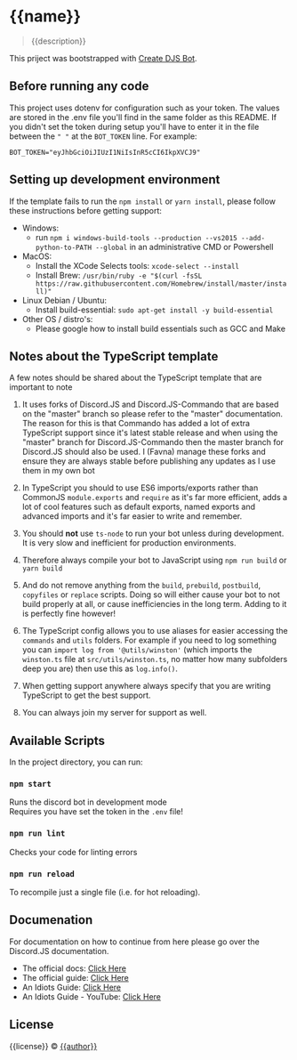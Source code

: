 # {{name}}

> {{description}}

This priject was bootstrapped with [Create DJS Bot](https://favware.tech/createdjsbot).

## Before running any code

This project uses dotenv for configuration such as your token. The values are stored in the .env file you'll find in the same folder as this README. If you didn't set the token during setup you'll have to enter it in the file between the `" "` at the `BOT_TOKEN` line. For example:

```dotenv
BOT_TOKEN="eyJhbGciOiJIUzI1NiIsInR5cCI6IkpXVCJ9"
```

## Setting up development environment

If the template fails to run the `npm install` or `yarn install`, please follow these instructions before getting support:

   - Windows:
     - run `npm i windows-build-tools --production --vs2015 --add-python-to-PATH --global` in an administrative CMD or Powershell
   - MacOS:
     - Install the XCode Selects tools: `xcode-select --install`
     - Install Brew: `/usr/bin/ruby -e "$(curl -fsSL https://raw.githubusercontent.com/Homebrew/install/master/install)"`
   - Linux Debian / Ubuntu:
      -  Install build-essential: `sudo apt-get install -y build-essential`
   - Other OS / distro's:
      - Please google how to install build essentials such as GCC and Make

## Notes about the TypeScript template

A few notes should be shared about the TypeScript template that are important to note

1. It uses forks of Discord.JS and Discord.JS-Commando that are based on the "master" branch so please refer to the "master" documentation. The reason for this is that Commando has added a lot of extra TypeScript support since it's latest stable release and when using the "master" branch for Discord.JS-Commando then the master branch for Discord.JS should also be used. I (Favna) manage these forks and ensure they are always stable before publishing any updates as I use them in my own bot

2. In TypeScript you should to use ES6 imports/exports rather than CommonJS `module.exports` and `require` as it's far more efficient, adds a lot of cool features such as default exports, named exports and advanced imports and it's far easier to write and remember.

3. You should **not** use `ts-node` to run your bot unless during development. It is very slow and inefficient for production environments.

4. Therefore always compile your bot to JavaScript using `npm run build` or `yarn build`

5. And do not remove anything from the `build`, `prebuild`, `postbuild`, `copyfiles` or `replace` scripts. Doing so will either cause your bot to not build properly at all, or cause inefficiencies in the long term. Adding to it is perfectly fine however!

6. The TypeScript config allows you to use aliases for easier accessing the `commands` and `utils` folders. For example if you need to log something you can `import log from '@utils/winston'` (which imports the `winston.ts` file at `src/utils/winston.ts`, no matter how many subfolders deep you are) then use this as `log.info()`.

7. When getting support anywhere always specify that you are writing TypeScript to get the best support.

8. You can always join my server for support as well.

## Available Scripts

In the project directory, you can run:

### `npm start`

Runs the discord bot in development mode<br>
Requires you have set the token in the `.env` file!

### `npm run lint`

Checks your code for linting errors

### `npm run reload`

To recompile just a single file (i.e. for hot reloading).

## Documenation

For documentation on how to continue from here please go over the Discord.JS documentation.

- The official docs: [Click Here](https://discord.js.org/#/docs/main/stable/general/welcome)
- The official guide: [Click Here](https://discordjs.guide/)
- An Idiots Guide: [Click Here](https://anidiots.guide/)
- An Idiots Guide - YouTube: [Click Here](https://www.youtube.com/channel/UCLun-hgcYUgNvCCj4sIa-jA)

## License

{{license}} © [{{author}}](https://github.com/{{author}})
